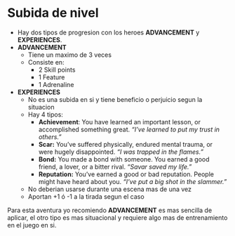 # Subida de nivel

* Hay dos tipos de progresion con los heroes **ADVANCEMENT** y **EXPERIENCES**.
* **ADVANCEMENT**
    * Tiene un maximo de 3 veces
    * Consiste en:
        * 2 Skill points
        * 1 Feature
        * 1 Adrenaline
* **EXPERIENCES**
    * No es una subida en si y tiene beneficio o perjuicio segun la situacion
    * Hay 4 tipos:
        * **Achievement**: You have learned an important lesson, or accomplished something great. *“I’ve learned to put my trust in others.”*
        * **Scar:** You’ve suffered physically, endured mental trauma, or were hugely disappointed. *“I was trapped in the flames.”*
        * **Bond:** You made a bond with someone. You earned a good friend, a lover, or a bitter rival. *“Savar saved my life.”*
        * **Reputation:** You’ve earned a good or bad reputation. People might have heard about you. *“I’ve put a big shot in the slammer.”*
    * No deberian usarse durante una escena mas de una vez
    * Aportan +1 ó -1 a la tirada segun el caso

Para esta aventura yo recomiendo **ADVANCEMENT** es mas sencilla de aplicar, el otro tipo es mas situacional y requiere algo mas de entrenamiento en el juego en si.

<!--
# Level UP

## ADVANCEMENT

Heroes are bright people who already have all the tools and skills to face up to any challenge they may meet on their mission. But there is always room to grow!

As you carry on with your mission, you’ll get better and stronger, growing in mind, body, and spirit, until you ultimately become the Hero we need to save the day.

For every Advancement you’ll go through during your mission, you will gain new skills that will allow you to get even better at your specialty, or to expand your skill-set into areas that you hadn’t explored yet.

### What do i get?

When you Advance, you gain:
* 2 Skill Points to assign freely.
* 1 Feat of your choice among all available, regardless of your Role and Trope.
* 1 Adrenaline as a reward for your efforts.

### When to Advance

Heroes advance after a Turning Point, and just before the Showdown begins.

Having Heroes get better right before a great challenge, and not after, might feel a bit weird, but that’s just the way of Heroes! When action knocks on their door, they are ready to answer the call and have all the tools they need to face the adversities to come.

### How much to Advance

Each Hero can advance 3 times, gaining a total of 6 Skill Points and 3 additional Feats. Then, you have reached your maximum potential. 

When a Hero who has already advanced 3 times is about to face a Turning Point or Showdown, the Player can choose to reassign 2 Skill Points of their choice and/or swap out one of their Feats for another one of their choosing. If they choose to do neither of these things, they gain 1 additional Adrenaline. It feels good to know that you already are your best self!

## Experiences

If the Advancement is a mechanical representation of the Hero’s growth and of their skills improving, Experiences mark their personal growth and the accomplishments of their adventures.

The heart of a Hero’s evolution clearly doesn’t lie in a handful of additional dice. It’s all in the Experiences they gather along the way.

*The Villain has kidnapped your daughter and run. You have one chance to stop them, but when the moment comes, you don’t have the guts to shoot. You’ll never forgive yourself.*

*The criminal you have always hated left you hanging in the void, only to come back and save your life. You were wrong about them.*

*You were falsely accused and have decided to break out of prison to prove your innocence. Now everyone believes you're a killer.*

Heroes aren’t made up of just guts and adrenaline. Their Experiences shape them along the way, forging their character and values.

An Experience is a short sentence that represents a crucial event of your life that changed you deeply.

When you face a challenge that leaves a mark, when you survive a desperate encounter, when you take part in a memorable exchange, or when you make an upsetting discovery, the Director can ask you to note down the Experience on your Hero Sheet.

**There are 4 types of Experiences:**

* **Achievement**: You have learned an important lesson, or accomplished something great. *“I’ve learned to put my trust in others.”*
* **Scar:** You’ve suffered physically, endured mental trauma, or were hugely disappointed. *“I was trapped in the flames.”*
* **Bond:** You made a bond with someone. You earned a good friend, a lover, or a bitter rival. *“Savar saved my life.”*
* **Reputation:** You’ve earned a good or bad reputation. People might have heard about you. *“I’ve put a big shot in the slammer.”*

### Gaining an Experience

When you live through a scene that leaves a mark, you or the Director can choose to turn it into an Experience to note on your Hero Sheet.

For example, when you fall madly in love, when you come out on top after a dramatic situation, when someone sacrifices themselves for you, or when you narrowly escape mortal danger, you clearly deserve an Experience.

In any case, nobody better than you can know which events will be forever carved on your heart, so don’t be shy when it comes to writing down your Experiences.

Usually, Experiences are noted down in the moment, during the same shot when they are lived through. However, in the heat of the moment, it’s understandable if you forget to mark down the Experience, or perhaps even disregard its importance.

If you haven’t gained any Experiences by the end of a shot, ask yourself:

* Have I learned a lesson at great cost?
* Have I done something truly memorable?
* Have I changed my mind about something or someone?
* Have I dealt with an important personal problem?
* Have I made a name for myself with somebody, good or bad?

If the answer to at least one of these questions was yes, you should talk with the Director and evaluate if the Experience is worth a place on your Sheet. In any case, you don’t need to gain an Experience every shot, and there is nothing wrong if you have nothing to note down at the end of a session.

A Hero should earn at least one Experience during a Cinematic Campaign, but they can also get more than one.

If, when you pass a Turning Point, there are some Heroes who still haven’t gained an Experience, this might mean that they still haven’t had a chance to shine and prove their value. It’s the duty of a good Director to keep track of who has earned an Experience and who hasn’t, so as to give every Hero the right space and time on the scene.

Finally, any time a Hero who was Left for Dead comes back into the action, they always suffer a Scar connected to their demise.

### Using Experiences

Experiences are like small Feats that can be called into play by either yourself or the Director in certain circumstances, and they can make things easier or harder for you.

When you feel like an Experience can be of Help, the Director may grant you a +1 or even an automatic success on a roll. Similarly, if either you or the Director feel like an Experience can get in the way of your actions, you may suffer a -1 or automatic failure.

For example, the Experience “I’ve learned to put my trust in others” can grant you +1 to rolls made to act in tandem with a friend. On the other hand, the Experience “I was trapped in the flames” can slap you with a -1 when you are trying to escape from a fire.

Usually, Achievements will be of Help and Scars will make life harder for you, but that’s not always the case.

For example, the Achievement “I’ve learned to put my trust in others” may impose a -1 to rolls made to understand whether a Supporting Character is lying to you or plotting against you. Similarly, the Scar “I was trapped in the flames” may grant you a +1 to rolls made to notice a candle that is rolling on the floor and possibly setting fire to the room.

Bonds and Reputations, on the other hand, can be either an advantage or disadvantage, depending on the circumstances and people involved.

*Johnny: I slowly put my gun down on the table and raise my hands to diffuse the situation. “I’m not looking for trouble. I’m certain we can come to an agreement”. I say to the boss, trying to earn their trust. I'd like to make a roll in Smooth+Speech to negotiate with the criminals.*

*Director: Your Reputation “I’ve put a big shot in the slammer” doesn’t do you any favors here. The boss is well aware of who you are and has no intention of trusting you. You can make the roll with -1.*

Keep in mind that each Experience should come into play no more than once every shot, and only in situations that are truly meaningful or dramatic.

**Achievement Examples**
* I finally stood up to my boss
* It’s never too late
* I’ve defeated a bear with my bare hands
* I’m stronger than I know
* I’ve survived the desert
* I have given up revenge
* I did not betray my friends

**Scar Examples**
* They broke my heart
* Nobody helped me
* I lost an eye
* It’s my fault they died
* I’ve spent years in prison
* I drink to forget
* I am not who I used to be

**Bond Examples**
* I love Victor
* Sam is my best friend
* I can’t stand Savar
* Johnny is like a son to me
* Bruce is just the best!
* I’m envious of Mekia
* Oleg gets on my nerves!

**Reputation Examples**
* I’m wanted by Interpol
* I’m a cop who can’t be bought
* I’ve robbed the mint
* I’ve hacked into the CIA servers
* I’ve sent my friends to jail
* They call me “The Gentleman Thief”
* I have never lost a fight
-->